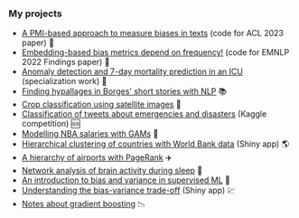### My projects

* [A PMI-based approach to measure biases in texts](https://github.com/ftvalentini/BiasPMI) (code for ACL 2023 paper) :page_facing_up:
* [Embedding-based bias metrics depend on frequency!](https://github.com/ftvalentini/EmbeddingsBiasFrequency) (code for EMNLP 2022 Findings paper) :page_facing_up:  
* [Anomaly detection and 7-day mortality prediction in an ICU](https://github.com/ftvalentini/mimic-mortality/blob/master/informe/valentini_especializacion_final.pdf) (specialization work) :hospital:
* [Finding hypallages in Borges' short stories with NLP](https://github.com/ftvalentini/misc-notebooks/blob/master/borges_hipalages.ipynb) :books:
* [Crop classification using satellite images](https://github.com/ftvalentini/DesafioAgTech2020/tree/master/resultado) :seedling:
* [Classification of tweets about emergencies and disasters](https://github.com/ftvalentini/kaggle-DiasasterTweets#disaster-tweets---nlp-kaggle-dataset) (Kaggle competition) :sos:
* [Modelling NBA salaries with GAMs](http://fbetteo.github.io) :basketball:
* [Hierarchical clustering of countries with World Bank data](https://ftvalentini.shinyapps.io/hclust-app/) (Shiny app) :earth_americas:
* [A hierarchy of airports with PageRank](http://ftvalentini.github.io/misc-notebooks/pagerank.html) :airplane:
* [Network analysis of brain activity during sleep](https://github.com/ftvalentini/dm-BrainNetwork/blob/master/informe.pdf) :brain:
* [An introduction to bias and variance in supervised ML](http://ftvalentini.github.io/misc-notebooks/bias-variance.html) :twisted_rightwards_arrows:
* [Understanding the bias-variance trade-off](https://ftvalentini.shinyapps.io/overfitting_app/) (Shiny app) :chart:
* [Notes about gradient boosting](http://ftvalentini.github.io/misc-notebooks/gradient-boosting.html) :chart_with_downwards_trend:
